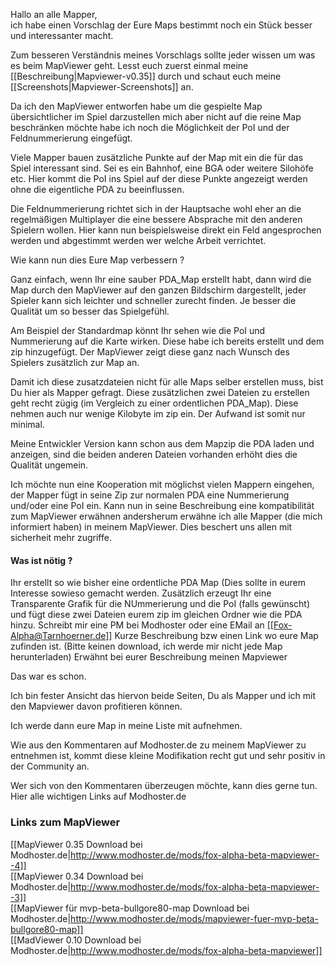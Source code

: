 Hallo an alle Mapper,  
ich habe einen Vorschlag der Eure Maps bestimmt noch ein Stück besser und interessanter macht.

Zum besseren Verständnis meines Vorschlags sollte jeder wissen um was es beim MapViewer geht.
Lesst euch zuerst einmal meine [[Beschreibung|Mapviewer-v0.35]] durch und schaut euch meine [[Screenshots|Mapviewer-Screenshots]] an.

Da ich den MapViewer entworfen habe um die gespielte Map übersichtlicher im Spiel darzustellen mich aber nicht auf die reine Map beschränken möchte habe ich noch die Möglichkeit der PoI und der Feldnummerierung eingefügt.

Viele Mapper bauen zusätzliche Punkte auf der Map mit ein die für das Spiel interessant sind. Sei es ein Bahnhof, eine BGA oder weitere Silohöfe etc. Hier kommt die PoI ins Spiel auf der diese Punkte angezeigt werden ohne die eigentliche PDA zu beeinflussen.

Die Feldnummerierung richtet sich in der Hauptsache wohl eher an die regelmäßigen Multiplayer die eine bessere Absprache mit den anderen Spielern wollen. Hier kann nun beispielsweise direkt ein Feld angesprochen werden und abgestimmt werden wer welche Arbeit verrichtet.

Wie kann nun dies Eure Map verbessern ?

Ganz einfach, wenn Ihr eine sauber PDA_Map erstellt habt, dann wird die Map durch den MapViewer auf den ganzen Bildschirm dargestellt, jeder Spieler kann sich leichter und schneller zurecht finden. Je besser die Qualität um so besser das Spielgefühl.

Am Beispiel der Standardmap könnt Ihr sehen wie die PoI und Nummerierung auf die Karte wirken. Diese habe ich bereits erstellt und dem zip hinzugefügt.
Der MapViewer zeigt diese ganz nach Wunsch des Spielers zusätzlich zur Map an.

Damit ich diese zusatzdateien nicht für alle Maps selber erstellen muss, bist Du hier als Mapper gefragt. 
Diese zusätzlichen zwei Dateien zu erstellen geht recht zügig (im Vergleich zu einer ordentlichen PDA_Map). Diese nehmen auch nur wenige Kilobyte im zip ein. Der Aufwand ist somit nur minimal.

Meine Entwickler Version kann schon aus dem Mapzip die PDA laden und anzeigen, sind die beiden anderen Dateien vorhanden erhöht dies die Qualität ungemein.

Ich möchte nun eine Kooperation mit möglichst vielen Mappern eingehen, der Mapper fügt in seine Zip zur normalen PDA eine Nummerierung und/oder eine PoI ein. Kann nun in seine Beschreibung eine kompatibilität zum MapViewer erwähnen andersherum erwähne ich alle Mapper (die mich informiert haben) in meinem MapViewer. Dies beschert uns allen mit sicherheit mehr zugriffe.

#### Was ist nötig ?
Ihr erstellt so wie bisher eine ordentliche PDA Map (Dies sollte in eurem Interesse sowieso gemacht werden.
Zusätzlich erzeugt Ihr eine Transparente Grafik für die NUmmerierung und die PoI (falls gewünscht) und fügt diese zwei Dateien eurem zip im gleichen Ordner wie die PDA hinzu.
Schreibt mir eine PM bei Modhoster oder eine EMail an [[Fox-Alpha@Tarnhoerner.de]]
Kurze Beschreibung bzw einen Link wo eure Map zufinden ist. (Bitte keinen download, ich werde mir nicht jede Map herunterladen)
Erwähnt bei eurer Beschreibung meinen Mapviewer

Das war es schon.

Ich bin fester Ansicht das hiervon beide Seiten, Du als Mapper und ich mit den Mapviewer davon profitieren können.

Ich werde dann eure Map in meine Liste mit aufnehmen.

Wie aus den Kommentaren auf Modhoster.de zu meinem MapViewer zu entnehmen ist, kommt diese kleine Modifikation recht gut und sehr positiv in der Community an.

Wer sich von den Kommentaren überzeugen möchte, kann dies gerne tun. Hier alle wichtigen Links auf Modhoster.de
### Links zum MapViewer  
[[MapViewer 0.35 Download bei Modhoster.de|http://www.modhoster.de/mods/fox-alpha-beta-mapviewer--4]]  
[[MapViewer 0.34 Download bei Modhoster.de|http://www.modhoster.de/mods/fox-alpha-beta-mapviewer--3]]  
[[MapViewer für mvp-beta-bullgore80-map Download bei Modhoster.de|http://www.modhoster.de/mods/mapviewer-fuer-mvp-beta-bullgore80-map]]  
[[MadViewer 0.10 Download bei Modhoster.de|http://www.modhoster.de/mods/fox-alpha-beta-mapviewer]]
  